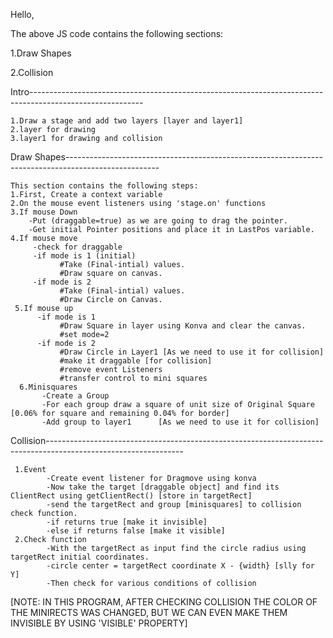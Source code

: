 Hello,

The above JS code contains the following sections:

1.Draw Shapes

2.Collision

Intro----------------------------------------------------------------------------------------------------------
    
    1.Draw a stage and add two layers [layer and layer1]
    2.layer for drawing
    3.layer1 for drawing and collision

Draw Shapes-----------------------------------------------------------------------------------------------------
    
    This section contains the following steps:
    1.First, Create a context variable
    2.On the mouse event listeners using 'stage.on' functions
    3.If mouse Down
        -Put (draggable=true) as we are going to drag the pointer.
        -Get initial Pointer positions and place it in LastPos variable.
    4.If mouse move
         -check for draggable
         -if mode is 1 (initial)
               #Take (Final-intial) values.
               #Draw square on canvas.
         -if mode is 2
               #Take (Final-intial) values.
               #Draw Circle on Canvas.
     5.If mouse up
          -if mode is 1
               #Draw Square in layer using Konva and clear the canvas.
               #set mode=2
          -if mode is 2
               #Draw Circle in Layer1 [As we need to use it for collision]
               #make it draggable [for collision]
               #remove event Listeners
               #transfer control to mini squares
      6.Minisquares
           -Create a Group
           -For each group draw a square of unit size of Original Square [0.06% for square and remaining 0.04% for border]
           -Add group to layer1      [As we need to use it for collision]
           
 Collision----------------------------------------------------------------------------------------------------------------
      
     1.Event 
            -Create event listener for Dragmove using konva
            -Now take the target [draggable object] and find its ClientRect using getClientRect() [store in targetRect]
            -send the targetRect and group [minisquares] to collision check function.
            -if returns true [make it invisible]
            -else if returns false [make it visible]
     2.Check function
            -With the targetRect as input find the circle radius using targetRect initial coordinates.
            -circle center = targetRect coordinate X - {width} [slly for Y]
            -Then check for various conditions of collision
            
 [NOTE: IN THIS PROGRAM, AFTER CHECKING COLLISION THE COLOR OF THE MINIRECTS WAS CHANGED, BUT WE CAN EVEN 
  MAKE THEM INVISIBLE BY USING 'VISIBLE' PROPERTY]          
